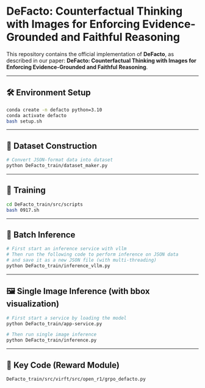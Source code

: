 # DeFacto: Counterfactual Thinking with Images for Enforcing Evidence-Grounded and Faithful Reasoning

This repository contains the official implementation of **DeFacto**, as described in our paper:
**DeFacto: Counterfactual Thinking with Images for Enforcing Evidence-Grounded and Faithful Reasoning**.

---

## 🛠️ Environment Setup

```bash
conda create -n defacto python=3.10
conda activate defacto
bash setup.sh
```

---

## 📂 Dataset Construction

```bash
# Convert JSON-format data into dataset
python DeFacto_train/dataset_maker.py
```

---

## 🚀 Training

```bash
cd DeFacto_train/src/scripts
bash 0917.sh
```

---

## 🔎 Batch Inference

```bash
# First start an inference service with vllm
# Then run the following code to perform inference on JSON data 
# and save it as a new JSON file (with multi-threading)
python DeFacto_train/inference_vllm.py
```

---

## 🖼️ Single Image Inference (with bbox visualization)

```bash
# First start a service by loading the model
python DeFacto_train/app-service.py

# Then run single image inference
python DeFacto_train/inference.py
```

---

## 📜 Key Code (Reward Module)

```bash
DeFacto_train/src/virft/src/open_r1/grpo_defacto.py
```

